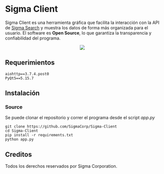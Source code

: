 # Sigma Client
Sigma Client es una herramienta gráfica que facilita la interacción con la API de [Sigma Search](https://sigma-search.io) y muestra los datos de forma más organizada para el usuario. El software es **Open Source**, lo que garantiza la transparencia y confiabilidad del programa.

<p align="center">
  <img src="https://user-images.githubusercontent.com/74129955/185270717-b02838cf-d58b-4f37-a9f7-322263561e36.png" />
</p>

## Requerimientos
```console
aiohttp==3.7.4.post0
PyQt5==5.15.7
```

## Instalación
### Source
Se puede clonar el repositorio y correr el programa desde el script *app.py*
```console
git clone https://github.com/SigmaCorp/Sigma-Client
cd Sigma-Client
pip install -r requirements.txt
python app.py
```

## Creditos
Todos los derechos reservados por Sigma Corporation.